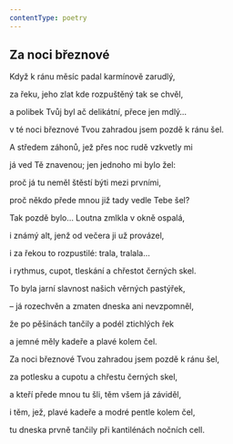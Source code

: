 ```yaml
---
contentType: poetry
---
```


<section>

# Za noci březnové

Když k ránu měsíc padal karmínově zarudlý,

za řeku, jeho zlat kde rozpuštěný tak se chvěl, 

a polibek Tvůj byl ač delikátní, přece jen mdlý… 

v té noci březnové Tvou zahradou jsem pozdě k ránu šel. 

A středem záhonů, jež přes noc rudě vzkvetly mi 

já ved Tě znavenou; jen jednoho mi bylo žel: 

proč já tu neměl štěstí býti mezi prvními, 

proč někdo přede mnou již tady vedle Tebe šel? 

Tak pozdě bylo… Loutna zmlkla v okně ospalá, 

i známý alt, jenž od večera ji už provázel, 

i za řekou to rozpustilé: trala, tralala… 

i rythmus, cupot, tleskání a chřestot černých skel. 

To byla jarní slavnost našich věrných pastýřek, 

– já rozechvěn a zmaten dneska ani nevzpomněl, 

že po pěšinách tančily a podél ztichlých řek 

a jemné měly kadeře a plavé kolem čel. 

Za noci březnové Tvou zahradou jsem pozdě k ránu šel, 

za potlesku a cupotu a chřestu černých skel, 

a kteří přede mnou tu šli, těm všem já záviděl, 

i těm, jež, plavé kadeře a modré pentle kolem čel, 

tu dneska prvně tančily při kantilénách nočních cell.

</section>
